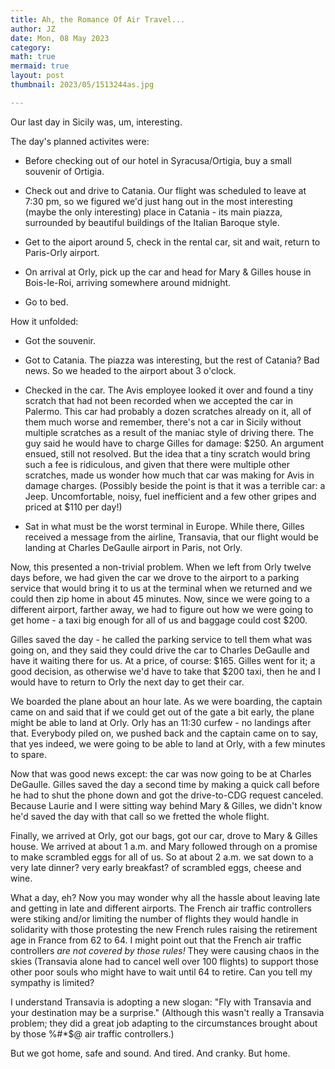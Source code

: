 ```yaml
---
title: Ah, the Romance Of Air Travel...
author: JZ
date: Mon, 08 May 2023
category: 
math: true
mermaid: true
layout: post
thumbnail: 2023/05/1513244as.jpg

---
```

Our last day in Sicily was, um, interesting.

The day's planned activites were:  
- Before checking out of our hotel in Syracusa/Ortigia, buy a small souvenir of Ortigia.  

- Check out and drive to Catania. Our flight was scheduled to leave at 7:30 pm, so we figured we'd just hang out in the most interesting (maybe the only interesting) place in Catania - its main piazza, surrounded by beautiful buildings of the Italian Baroque style.

- Get to the aiport around 5, check in the rental car, sit and wait, return to Paris-Orly airport.

- On arrival at Orly, pick up the car and head for Mary & Gilles house in Bois-le-Roi, arriving somewhere around midnight.
     
- Go to bed.

How it unfolded:
- Got the souvenir.  

- Got to Catania. The piazza was interesting, but the rest of Catania? Bad news. So we headed to the airport about 3 o'clock. 

- Checked in the car. The Avis employee looked it over and found a tiny scratch that had not been recorded when we accepted the car in Palermo. This car had probably a dozen scratches already on it, all of them much worse and remember, there's not a car in Sicily without multiple scratches as a result of the maniac style of driving there. The guy said he would have to charge Gilles for damage: $250. An argument ensued, still not resolved. But the idea that a tiny scratch would bring such a fee is ridiculous, and given that there were multiple other scratches, made us wonder how much that car was making for Avis in damage charges.  (Possibly beside the point is that it was a terrible car: a Jeep. Uncomfortable, noisy, fuel inefficient and a few other gripes and priced at $110 per day!)

- Sat in what must be the worst terminal in Europe. While there, Gilles received a message from the airline, Transavia, that our flight would be landing at Charles DeGaulle airport in Paris, not Orly.  

Now, this presented a non-trivial problem. When we left from Orly twelve days before, we had given the car we drove to the airport to a parking service that would bring it to us at the terminal when we returned and we could then zip home in about 45 minutes. Now, since we were going to a different airport, farther away, we had to figure out how we were going to get home - a taxi big enough for all of us and baggage could cost $200.  

Gilles saved the day - he called the parking service to tell them what was going on, and they said they could drive the car to Charles DeGaulle and have it waiting there for us. At a price, of course: $165. Gilles went for it; a good decision, as otherwise we'd have to take that $200 taxi, then he and I would have to return to Orly the next day to get their car.  

We boarded the plane about an hour late. As we were boarding, the captain came on and said that if we could get out of the gate a bit early, the plane might be able to land at Orly. Orly has an 11:30 curfew - no landings after that. Everybody piled on, we pushed back and the captain came on to say, that yes indeed, we were going to be able to land at Orly, with a few minutes to spare. 

Now that was good news except: the car was now going to be at Charles DeGaulle. Gilles saved the day a second time by making a quick call before he had to shut the phone down and got the drive-to-CDG request canceled. Because Laurie and I were sitting way behind Mary & Gilles, we didn't know he'd saved the day with that call so we fretted the whole flight.

Finally, we arrived at Orly, got our bags, got our car, drove to Mary & Gilles house. We arrived at about 1 a.m. and Mary followed through on a promise to make scrambled eggs for all of us. So at about 2 a.m. we sat down to a very late dinner? very early breakfast? of scrambled eggs, cheese and wine. 

What a day, eh? Now you may wonder why all the hassle about leaving late and getting in late and different airports. The French air traffic controllers were stiking and/or limiting the number of flights they would handle in solidarity with those protesting the new French rules raising the retirement age in France from 62 to 64. I might point out that the French air traffic controllers <em>are not covered by those rules!</em> They were causing chaos in the skies (Transavia alone had to cancel well over 100 flights) to support those other poor souls who might have to wait until 64 to retire. Can you tell my sympathy is limited?  

I understand Transavia is adopting a new slogan: "Fly with Transavia and your destination may be a surprise." (Although this wasn't really a Transavia problem; they did a great job adapting to the circumstances brought about by those %#*$@ air traffic controllers.)

But we got home, safe and sound. And tired. And cranky. But home.



